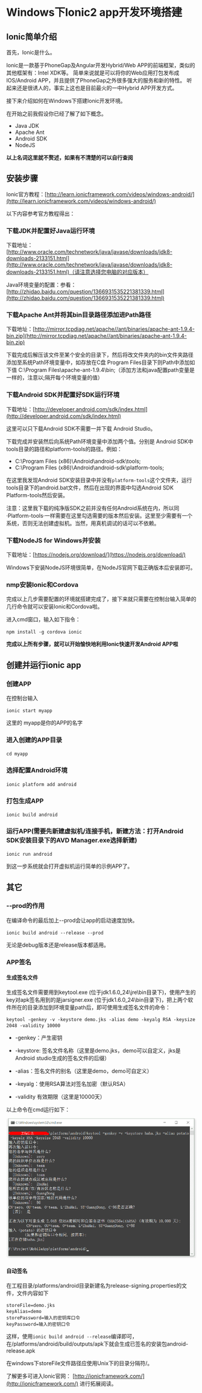 # Windows下Ionic2 app开发环境搭建

## Ionic简单介绍

首先，Ionic是什么。

Ionic是一款基于PhoneGap及Angular开发Hybrid/Web APP的前端框架，类似的其他框架有：Intel XDK等。
简单来说就是可以将你的Web应用打包发布成IOS/Android APP，并且提供了PhoneGap之外很多强大的服务和新的特性。
听起来还是很诱人的，事实上这也是目前最火的一中Hybrid APP开发方式。

接下来介绍如何在Windows下搭建Ionic开发环境。

在开始之前我假设你已经了解了如下概念。

- Java JDK 
- Apache Ant
- Android SDK
- NodeJS

**以上名词这里就不赘述，如果有不清楚的可以自行查阅**

## 安装步骤

Ionic官方教程：[http://learn.ionicframework.com/videos/windows-android/](http://learn.ionicframework.com/videos/windows-android/)

以下内容参考官方教程得出：

### 下载JDK并配置好Java运行环境

下载地址：[http://www.oracle.com/technetwork/java/javase/downloads/jdk8-downloads-2133151.html](http://www.oracle.com/technetwork/java/javase/downloads/jdk8-downloads-2133151.html)（请注意选择您电脑的对应版本）

Java环境变量的配置：参看：[http://zhidao.baidu.com/question/1366931535221381339.html](http://zhidao.baidu.com/question/1366931535221381339.html)

### 下载Apache Ant并将其bin目录路径添加进Path路径

下载地址：[http://mirror.tcpdiag.net/apache//ant/binaries/apache-ant-1.9.4-bin.zip](http://mirror.tcpdiag.net/apache//ant/binaries/apache-ant-1.9.4-bin.zip)

下载完成后解压该文件至某个安全的目录下，然后将改文件夹内的bin文件夹路径添加至系统Path环境变量中，如存放在C盘 Program Files目录下则Path中添加如下值 C:\Program Files\apache-ant-1.9.4\bin;（添加方法和java配置path变量是一样的，注意以;隔开每个环境变量的值）

### 下载Android SDK并配置好SDK运行环境

下载地址：[http://developer.android.com/sdk/index.html](http://developer.android.com/sdk/index.html)
 
这里可以只下载Android SDK不需要一并下载 Android Studio。

下载完成并安装然后向系统Path环境变量中添加两个值。分别是 Android SDK中tools目录的路径和platform-tools的路径。例如：

- C:\Program Files (x86)\Android\android-sdk\tools;
- C:\Program Files (x86)\Android\android-sdk\platform-tools;
        
在这里我发现Android SDK安装目录中并没有`platform-tools`这个文件夹，运行tools目录下的android.bat文件，然后在出现的界面中勾选Android SDK Platform-tools然后安装。

注意：这里我下载的纯净版SDK之前并没有任何Android系统在内，所以同·Platform-tools·一样需要在这里勾选需要的版本然后安装。这里至少需要有一个系统，否则无法创建虚拟机。当然，用真机调试的话可以不依赖。

### 下载NodeJS for Windows并安装

下载地址：[https://nodejs.org/download/](https://nodejs.org/download/)

Windows下安装NodeJS环境很简单，在NodeJS官网下载正确版本后安装即可。

### nmp安装Ionic和Cordova

完成以上几步需要配置的环境就搭建完成了，接下来就只需要在控制台输入简单的几行命令就可以安装Ionic和Cordova啦。

进入cmd窗口，输入如下指令：

`npm install -g cordova ionic`

**完成以上所有步骤，就可以开始愉快地利用Ionic快速开发Android APP啦**

## 创建并运行ionic app

### 创建APP 

在控制台输入

`ionic start myapp`

这里的 myapp是你的APP的名字

### 进入创建的APP目录

`cd myapp`

### 选择配置Android环境

`ionic platform add android`

### 打包生成APP

`ionic build android`

### 运行APP(需要先新建虚拟机/连接手机，新建方法：打开Android SDK安装目录下的AVD Manager.exe选择新建)

`ionic run android`

到这一步系统就会打开虚拟机运行简单的示例APP了。

## 其它

### --prod的作用

在编译命令的最后加上--prod会让app的启动速度加快。

`ionic build android --release --prod`

无论是debug版本还是release版本都适用。

### APP签名

#### 生成签名文件

生成签名文件需要用到keytool.exe (位于jdk1.6.0_24\jre\bin目录下)，使用产生的key对apk签名用到的是jarsigner.exe (位于jdk1.6.0_24\bin目录下)，把上两个软件所在的目录添加到环境变量path后，即可使用生成签名文件的命令：

```
keytool -genkey -v -keystore demo.jks -alias demo -keyalg RSA -keysize 2048 -validity 10000
```

- -genkey：产生密钥

- -keystore: 签名文件名称（这里是demo.jks，demo可以自定义，jks是Android studio生成的签名文件的后缀）

- -alias：签名文件的别名（这里是demo，demo可自定义）

- -keyalg：使用RSA算法对签名加密（默认RSA）

- -validity 有效期限（这里是10000天）

以上命令在cmd运行如下：

![cmd运行](./src/assets/images/readme/cmd.png)

#### 自动签名

在工程目录/platforms/android目录新建名为release-signing.properties的文件，文件内容如下

	storeFile=demo.jks
	keyAlias=demo
	storePassword=输入的密钥库口令
	keyPassword=输入的密钥口令

这样，使用`ionic build android --release`编译即可，在/platforms/android/build/outputs/apk下就会生成已签名的安装包android-release.apk
   
在windows下storeFile文件路径应使用Unix下的目录分隔符/。

了解更多可进入Ionic官网： [http://ionicframework.com/](http://ionicframework.com/) 进行拓展阅读。
